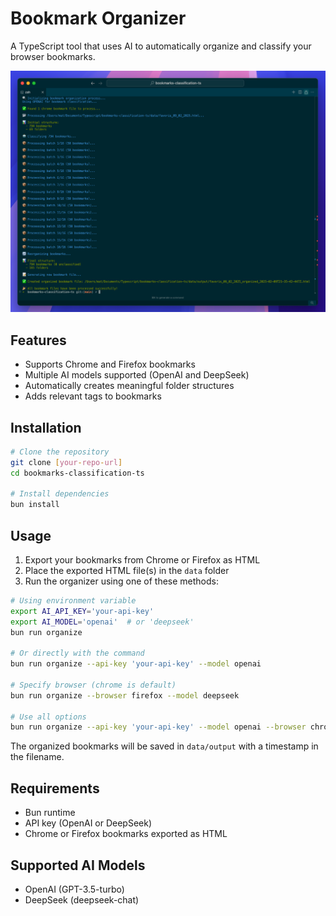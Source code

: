 # Bookmark Organizer

A TypeScript tool that uses AI to automatically organize and classify your browser bookmarks.

![image](assets/image.png)

## Features

- Supports Chrome and Firefox bookmarks
- Multiple AI models supported (OpenAI and DeepSeek)
- Automatically creates meaningful folder structures
- Adds relevant tags to bookmarks

## Installation

```bash
# Clone the repository
git clone [your-repo-url]
cd bookmarks-classification-ts

# Install dependencies
bun install
```

## Usage

1. Export your bookmarks from Chrome or Firefox as HTML
2. Place the exported HTML file(s) in the `data` folder
3. Run the organizer using one of these methods:

```bash
# Using environment variable
export AI_API_KEY='your-api-key'
export AI_MODEL='openai'  # or 'deepseek'
bun run organize

# Or directly with the command
bun run organize --api-key 'your-api-key' --model openai

# Specify browser (chrome is default)
bun run organize --browser firefox --model deepseek

# Use all options
bun run organize --api-key 'your-api-key' --model openai --browser chrome
```

The organized bookmarks will be saved in `data/output` with a timestamp in the filename.

## Requirements

- Bun runtime
- API key (OpenAI or DeepSeek)
- Chrome or Firefox bookmarks exported as HTML

## Supported AI Models

- OpenAI (GPT-3.5-turbo)
- DeepSeek (deepseek-chat)
